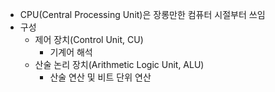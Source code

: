 - CPU(Central Processing Unit)은 장롱만한 컴퓨터 시절부터 쓰임
- 구성
	- 제어 장치(Control Unit, CU)
		- 기계어 해석
	- 산술 논리 장치(Arithmetic Logic Unit, ALU)
		- 산술 연산 및 비트 단위 연산